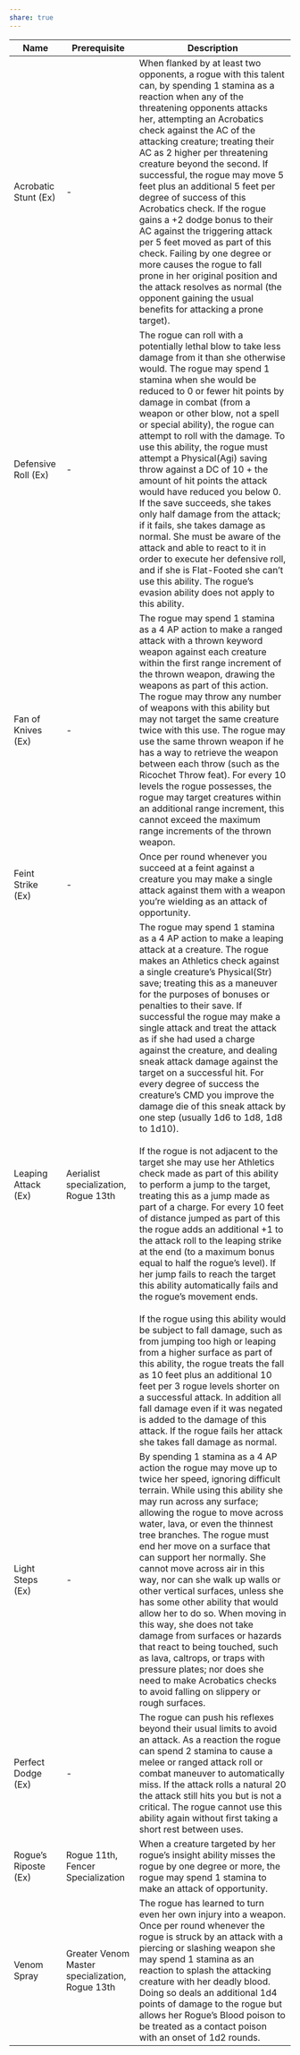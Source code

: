 ```yaml
---
share: true
---
```

| Name                 | Prerequisite                                    | Description                                                                                                                                                                                                                                                                                                                                                                                                                                                                                                                                                                                                                                                                                                                                                                                                                                                                                                                                                                                                                                                                                                                                                                                                                                                                                                                                                                                                                                                                                                                                                    |
| -------------------- | ----------------------------------------------- | -------------------------------------------------------------------------------------------------------------------------------------------------------------------------------------------------------------------------------------------------------------------------------------------------------------------------------------------------------------------------------------------------------------------------------------------------------------------------------------------------------------------------------------------------------------------------------------------------------------------------------------------------------------------------------------------------------------------------------------------------------------------------------------------------------------------------------------------------------------------------------------------------------------------------------------------------------------------------------------------------------------------------------------------------------------------------------------------------------------------------------------------------------------------------------------------------------------------------------------------------------------------------------------------------------------------------------------------------------------------------------------------------------------------------------------------------------------------------------------------------------------------------------------------------------------- |
| Acrobatic Stunt (Ex) | \-                                              | When flanked by at least two opponents, a rogue with this talent can, by spending 1 stamina as a reaction when any of the threatening opponents attacks her, attempting an Acrobatics check against the AC of the attacking creature; treating their AC as 2 higher per threatening creature beyond the second. If successful, the rogue may move 5 feet plus an additional 5 feet per degree of success of this Acrobatics check. If the rogue gains a +2 dodge bonus to their AC against the triggering attack per 5 feet moved as part of this check. Failing by one degree or more causes the rogue to fall prone in her original position and the attack resolves as normal (the opponent gaining the usual benefits for attacking a prone target).                                                                                                                                                                                                                                                                                                                                                                                                                                                                                                                                                                                                                                                                                                                                                                                                       |
| Defensive Roll (Ex)  | \-                                              | The rogue can roll with a potentially lethal blow to take less damage from it than she otherwise would. The rogue may spend 1 stamina when she would be reduced to 0 or fewer hit points by damage in combat (from a weapon or other blow, not a spell or special ability), the rogue can attempt to roll with the damage. To use this ability, the rogue must attempt a Physical(Agi) saving throw against a DC of 10 + the amount of hit points the attack would have reduced you below 0. If the save succeeds, she takes only half damage from the attack; if it fails, she takes damage as normal. She must be aware of the attack and able to react to it in order to execute her defensive roll, and if she is Flat-Footed she can’t use this ability. The rogue’s evasion ability does not apply to this ability.                                                                                                                                                                                                                                                                                                                                                                                                                                                                                                                                                                                                                                                                                                                                      |
| Fan of Knives (Ex)   | \-                                              | The rogue may spend 1 stamina as a 4 AP action to make a ranged attack with a thrown keyword weapon against each creature within the first range increment of the thrown weapon, drawing the weapons as part of this action. The rogue may throw any number of weapons with this ability but may not target the same creature twice with this use. The rogue may use the same thrown weapon if he has a way to retrieve the weapon between each throw (such as the Ricochet Throw feat). For every 10 levels the rogue possesses, the rogue may target creatures within an additional range increment, this cannot exceed the maximum range increments of the thrown weapon.                                                                                                                                                                                                                                                                                                                                                                                                                                                                                                                                                                                                                                                                                                                                                                                                                                                                                   |
| Feint Strike (Ex)    | \-                                              | Once per round whenever you succeed at a feint against a creature you may make a single attack against them with a weapon you’re wielding as an attack of opportunity.                                                                                                                                                                                                                                                                                                                                                                                                                                                                                                                                                                                                                                                                                                                                                                                                                                                                                                                                                                                                                                                                                                                                                                                                                                                                                                                                                                                         |
| Leaping Attack (Ex)  | Aerialist specialization, Rogue 13th            | The rogue may spend 1 stamina as a 4 AP action to make a leaping attack at a creature. The rogue makes an Athletics check against a single creature’s Physical(Str) save; treating this as a maneuver for the purposes of bonuses or penalties to their save. If successful the rogue may make a single attack and treat the attack as if she had used a charge against the creature, and dealing sneak attack damage against the target on a successful hit. For every degree of success the creature’s CMD you improve the damage die of this sneak attack by one step (usually 1d6 to 1d8, 1d8 to 1d10).<br><br>If the rogue is not adjacent to the target she may use her Athletics check made as part of this ability to perform a jump to the target, treating this as a jump made as part of a charge. For every 10 feet of distance jumped as part of this the rogue adds an additional +1 to the attack roll to the leaping strike at the end (to a maximum bonus equal to half the rogue’s level). If her jump fails to reach the target this ability automatically fails and the rogue’s movement ends.<br><br>If the rogue using this ability would be subject to fall damage, such as from jumping too high or leaping from a higher surface as part of this ability, the rogue treats the fall as 10 feet plus an additional 10 feet per 3 rogue levels shorter on a successful attack. In addition all fall damage even if it was negated is added to the damage of this attack. If the rogue fails her attack she takes fall damage as normal. |
| Light Steps (Ex)     | \-                                              | By spending 1 stamina as a 4 AP action the rogue may move up to twice her speed, ignoring difficult terrain. While using this ability she may run across any surface; allowing the rogue to move across water, lava, or even the thinnest tree branches. The rogue must end her move on a surface that can support her normally. She cannot move across air in this way, nor can she walk up walls or other vertical surfaces, unless she has some other ability that would allow her to do so. When moving in this way, she does not take damage from surfaces or hazards that react to being touched, such as lava, caltrops, or traps with pressure plates; nor does she need to make Acrobatics checks to avoid falling on slippery or rough surfaces.                                                                                                                                                                                                                                                                                                                                                                                                                                                                                                                                                                                                                                                                                                                                                                                                     |
| Perfect Dodge (Ex)   | \-                                              | The rogue can push his reflexes beyond their usual limits to avoid an attack. As a reaction the rogue can spend 2 stamina to cause a melee or ranged attack roll or combat maneuver to automatically miss. If the attack rolls a natural 20 the attack still hits you but is not a critical. The rogue cannot use this ability again without first taking a short rest between uses.                                                                                                                                                                                                                                                                                                                                                                                                                                                                                                                                                                                                                                                                                                                                                                                                                                                                                                                                                                                                                                                                                                                                                                           |
| Rogue’s Riposte (Ex) | Rogue 11th, Fencer Specialization               | When a creature targeted by her rogue’s insight ability misses the rogue by one degree or more, the rogue may spend 1 stamina to make an attack of opportunity.                                                                                                                                                                                                                                                                                                                                                                                                                                                                                                                                                                                                                                                                                                                                                                                                                                                                                                                                                                                                                                                                                                                                                                                                                                                                                                                                                                                                |
| Venom Spray          | Greater Venom Master specialization, Rogue 13th | The rogue has learned to turn even her own injury into a weapon. Once per round whenever the rogue is struck by an attack with a piercing or slashing weapon she may spend 1 stamina as an reaction to splash the attacking creature with her deadly blood. Doing so deals an additional 1d4 points of damage to the rogue but allows her Rogue’s Blood poison to be treated as a contact poison with an onset of 1d2 rounds.                                                                                                                                                                                                                                                                                                                                                                                                                                                                                                                                                                                                                                                                                                                                                                                                                                                                                                                                                                                                                                                                                                                                  |
